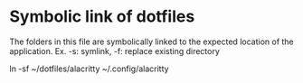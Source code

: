 
# Symbolic link of dotfiles

The folders in this file are symbolically linked to the expected location of the application.
Ex. -s: symlink, -f: replace existing directory

  ln -sf ~/dotfiles/alacritty ~/.config/alacritty


